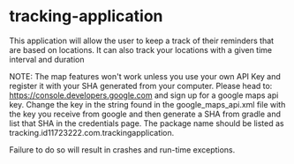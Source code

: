# tracking-application
This application will allow the user to keep a track of their reminders that are based on locations. It can also track your locations with a given time interval and duration

NOTE: The map features won't work unless you use your own API Key and register it with your SHA generated from your computer.
Please head to: https://console.developers.google.com and sign up for a google maps api key. Change the key in the string found in the google_maps_api.xml file with the key you receive from google and then generate a SHA from gradle and list that SHA in the credentials page. The package name should be listed as tracking.id11723222.com.trackingapplication.

Failure to do so will result in crashes and run-time exceptions.
